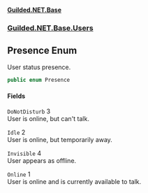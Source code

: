 
#### [Guilded.NET.Base](index 'index')
### [Guilded.NET.Base.Users](index#Guilded_NET_Base_Users 'Guilded.NET.Base.Users')
## Presence Enum
User status presence.  
```csharp
public enum Presence

```

#### Fields
<a name='Guilded_NET_Base_Users_Presence_DoNotDisturb'></a>
`DoNotDisturb` 3  
User is online, but can't talk.  
  
<a name='Guilded_NET_Base_Users_Presence_Idle'></a>
`Idle` 2  
User is online, but temporarily away.  
  
<a name='Guilded_NET_Base_Users_Presence_Invisible'></a>
`Invisible` 4  
User appears as offline.  
  
<a name='Guilded_NET_Base_Users_Presence_Online'></a>
`Online` 1  
User is online and is currently available to talk.  
  
